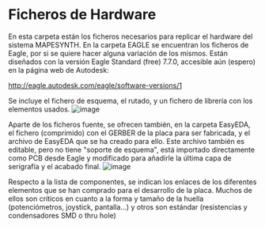 
Ficheros de Hardware
==
En esta carpeta están los ficheros necesarios para replicar el hardware del sistema MAPESYNTH. En la carpeta EAGLE se encuentran los ficheros de Eagle, por si se quiere hacer alguna variación de los mismos. Están diseñados con la versión Eagle Standard (free) 7.7.0, accesible aún (espero) en la página web de Autodesk:

http://eagle.autodesk.com/eagle/software-versions/1

Se incluye el fichero de esquema, el rutado, y un fichero de librería con los elementos usados. 
![image](https://user-images.githubusercontent.com/6535003/158556242-7761547b-1b87-40ca-87e5-bc3293367a04.png)

Aparte de los ficheros fuente, se ofrecen también, en la carpeta EasyEDA, el fichero (comprimido) con el GERBER de la placa para ser fabricada, y el archivo de EasyEDA que se ha creado para ello. Este archivo también es editable, pero no tiene "soporte de esquema", está importado directamente como PCB desde Eagle y modificado para añadirle la última capa de serigrafía y el acabado final. 
![image](https://user-images.githubusercontent.com/6535003/158556874-4fc2f02a-02c6-43f3-b77d-e754575b99c9.png)

Respecto a la lista de componentes, se indican los enlaces de los diferentes elementos que se han comprado para el desarrollo de la placa. Muchos de ellos son críticos en cuanto a la forma y tamaño de la huella (potenciómetros, joystick, pantalla...) y otros son estándar (resistencias y condensadores SMD o thru hole)
